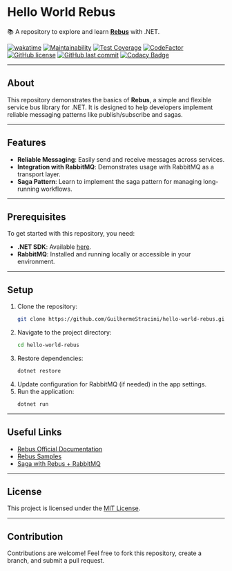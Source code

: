 # Hello World Rebus

📚 A repository to explore and learn **[Rebus](https://github.com/rebus-org/Rebus)** with .NET.

[![wakatime](https://wakatime.com/badge/github/GuilhermeStracini/hello-world-rebus.svg)](https://wakatime.com/badge/github/GuilhermeStracini/hello-world-rebus)
[![Maintainability](https://api.codeclimate.com/v1/badges/b3f0aedd63fff2c00f19/maintainability)](https://codeclimate.com/github/GuilhermeStracini/hello-world-rebus/maintainability)
[![Test Coverage](https://api.codeclimate.com/v1/badges/b3f0aedd63fff2c00f19/test_coverage)](https://codeclimate.com/github/GuilhermeStracini/hello-world-rebus/test_coverage)
[![CodeFactor](https://www.codefactor.io/repository/github/GuilhermeStracini/hello-world-rebus/badge)](https://www.codefactor.io/repository/github/GuilhermeStracini/hello-world-rebus)
[![GitHub license](https://img.shields.io/github/license/GuilhermeStracini/hello-world-rebus)](https://github.com/GuilhermeStracini/hello-world-rebus)
[![GitHub last commit](https://img.shields.io/github/last-commit/GuilhermeStracini/hello-world-rebus)](https://github.com/GuilhermeStracini/hello-world-rebus)
[![Codacy Badge](https://app.codacy.com/project/badge/Grade/b491fdc0fa5a4f46badb451bfb07569e)](https://app.codacy.com/gh/GuilhermeStracini/hello-world-rebus/dashboard?utm_source=gh&utm_medium=referral&utm_content=&utm_campaign=Badge_grade)

---

## About

This repository demonstrates the basics of **Rebus**, a simple and flexible service bus library for .NET. It is designed to help developers implement reliable messaging patterns like publish/subscribe and sagas.

---

## Features

- **Reliable Messaging**: Easily send and receive messages across services.
- **Integration with RabbitMQ**: Demonstrates usage with RabbitMQ as a transport layer.
- **Saga Pattern**: Learn to implement the saga pattern for managing long-running workflows.

---

## Prerequisites

To get started with this repository, you need:
- **.NET SDK**: Available [here](https://dotnet.microsoft.com/download).
- **RabbitMQ**: Installed and running locally or accessible in your environment.

---

## Setup

1. Clone the repository:
   ```bash
   git clone https://github.com/GuilhermeStracini/hello-world-rebus.git
   ```
2. Navigate to the project directory:
   ```bash
   cd hello-world-rebus
   ```
3. Restore dependencies:
   ```bash
   dotnet restore
   ```
4. Update configuration for RabbitMQ (if needed) in the app settings.
5. Run the application:
   ```bash
   dotnet run
   ```

---

## Useful Links

- [Rebus Official Documentation](https://github.com/rebus-org/Rebus)
- [Rebus Samples](https://github.com/rebus-org/RebusSamples)
- [Saga with Rebus + RabbitMQ](https://medium.com/@MilanJovanovicTech/mnw-031-implementing-the-saga-pattern-with-rebus-and-rabbitmq-5a42d28dc7e4)

---

## License

This project is licensed under the [MIT License](LICENSE).

---

## Contribution

Contributions are welcome! Feel free to fork this repository, create a branch, and submit a pull request.

